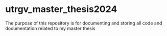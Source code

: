 # utrgv_master_thesis2024
The purpose of this repository is for documenting and storing all code and documentation related to my master thesis
